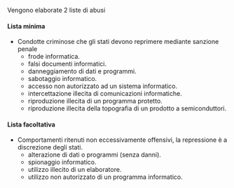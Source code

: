

Vengono elaborate 2 liste di abusi 
#### Lista minima

- Condotte criminose che gli stati devono reprimere mediante sanzione penale 
	- frode informatica.
	- falsi documenti informatici. 
	- danneggiamento di dati e programmi. 
	- sabotaggio informatico. 
	- accesso non autorizzato ad un sistema informatico. 
	- intercettazione illecita di comunicazioni informatiche. 
	- riproduzione illecita di un programma protetto. 
	- riproduzione illecita della topografia di un prodotto a semiconduttori. 
#### Lista facoltativa 

- Comportamenti ritenuti non eccessivamente offensivi, la repressione è a discrezione degli stati.
	- alterazione di dati o programmi (senza danni).
	- spionaggio informatico. 
	- utilizzo illecito di un elaboratore. 
	- utilizzo non autorizzato di un programma informatico.